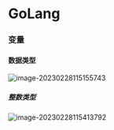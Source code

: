 # GoLang

### 变量

#### 数据类型

![image-20230228115155743](C:\Users\30224\Desktop\GoLearn\note\assets\image-20230228115155743.png)

##### 整数类型

![image-20230228115413792](C:\Users\30224\Desktop\GoLearn\note\assets\image-20230228115413792.png)